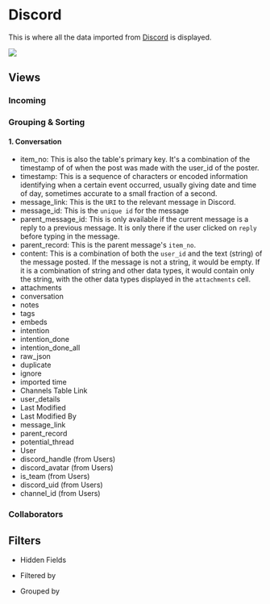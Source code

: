 # Discord

This is where all the data imported from [Discord](https://discord.gg/JVgm7dGf42) is displayed. 

![](https://hackmd.io/_uploads/H1f0w0wCt.png)

## Views

### Incoming

### Grouping & Sorting

#### 1. Conversation
* item_no: This is also the table's primary key. It's a combination of the timestamp of of when the post was made with the user_id of the poster.
* timestamp: This is a sequence of characters or encoded information identifying when a certain event occurred, usually giving date and time of day, sometimes accurate to a small fraction of a second.
* message_link: This is the `URI` to the relevant message in Discord.  
* message_id: This is the `unique id` for the message
* parent_message_id: This is only available if the current message is a reply to a previous message. It is only there if the user clicked on `reply` before typing in the message.
* parent_record: This is the parent message's `item_no`.
* content: This is a combination of both the `user_id` and the text (string) of the message posted. If the message is not a string, it would be empty. If it is a combination of string and other data types, it would contain only the string, with the other data types displayed in the `attachments` cell.
* attachments
* conversation 
* notes
* tags
* embeds 
* intention
* intention_done
* intention_done_all
* raw_json
* duplicate
* ignore
* imported time
* Channels Table Link
* user_details
* Last Modified
* Last Modified By
* message_link
* parent_record
* potential_thread
* User
* discord_handle (from Users)
* discord_avatar (from Users)
* is_team (from Users)
* discord_uid (from Users)
* channel_id (from Users)

### Collaborators

## Filters

* Hidden Fields

* Filtered by

* Grouped by






